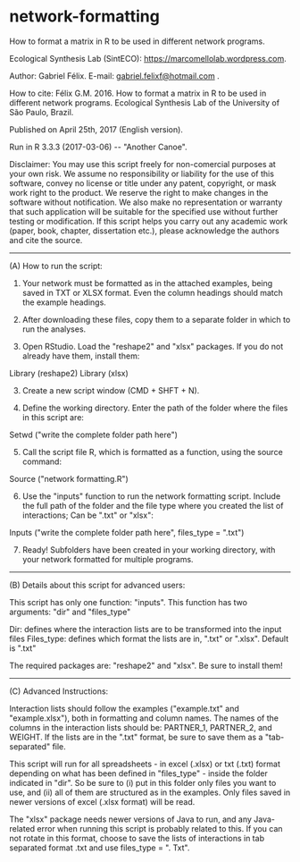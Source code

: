 # network-formatting

How to format a matrix in R to be used in different network programs.

Ecological Synthesis Lab (SintECO): https://marcomellolab.wordpress.com.

Author: Gabriel Félix.
E-mail: gabriel.felixf@hotmail.com .

How to cite: Félix G.M. 2016. How to format a matrix in R to be used in different network programs. Ecological Synthesis Lab of the University of São Paulo, Brazil.

Published on April 25th, 2017 (English version).

Run in R 3.3.3 (2017-03-06) -- "Another Canoe".

Disclaimer: You may use this script freely for non-comercial purposes at your own risk. We assume no responsibility or liability for the use of this software, convey no license or title under any patent, copyright, or mask work right to the product. We reserve the right to make changes in the software without notification. We also make no representation or warranty that such application will be suitable for the specified use without further testing or modification. If this script helps you carry out any academic work (paper, book, chapter, dissertation etc.), please acknowledge the authors and cite the source.


----------------------------------------------------------------------------------------


(A) How to run the script:

1. Your network must be formatted as in the attached examples, being saved in TXT or XLSX format. Even the column headings should match the example headings.

1. After downloading these files, copy them to a separate folder in which to run the analyses.

2. Open RStudio. Load the "reshape2" and "xlsx" packages. If you do not already have them, install them:

Library (reshape2)
Library (xlsx)

3. Create a new script window (CMD + SHFT + N).

4. Define the working directory. Enter the path of the folder where the files in this script are:

Setwd ("write the complete folder path here")

5. Call the script file R, which is formatted as a function, using the source command:

Source ("network formatting.R")

6. Use the "inputs" function to run the network formatting script. Include the full path of the folder and the file type where you created the list of interactions; Can be ".txt" or "xlsx":

Inputs ("write the complete folder path here", files_type = ".txt")

7. Ready! Subfolders have been created in your working directory, with your network formatted for multiple programs.


----------------------------------------------------------------------------------------


(B) Details about this script for advanced users:

This script has only one function: "inputs". This function has two arguments: "dir" and "files_type"

Dir: defines where the interaction lists are to be transformed into the input files
Files_type: defines which format the lists are in, ".txt" or ".xlsx". Default is ".txt"

The required packages are: "reshape2" and "xlsx". Be sure to install them!


----------------------------------------------------------------------------------------


(C) Advanced Instructions:

Interaction lists should follow the examples ("example.txt" and "example.xlsx"), both in formatting and column names. The names of the columns in the interaction lists should be: PARTNER_1, PARTNER_2, and WEIGHT. If the lists are in the ".txt" format, be sure to save them as a "tab-separated" file.

This script will run for all spreadsheets - in excel (.xlsx) or txt (.txt) format depending on what has been defined in "files_type" - inside the folder indicated in "dir". So be sure to (i) put in this folder only files you want to use, and (ii) all of them are structured as in the examples.
Only files saved in newer versions of excel (.xlsx format) will be read.

The "xlsx" package needs newer versions of Java to run, and any Java-related error when running this script is probably related to this. If you can not rotate in this format, choose to save the lists of interactions in tab separated format .txt and use files_type = ". Txt".
